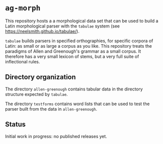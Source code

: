 # `ag-morph`

This repository hosts a a morphological data set that can be used to build a Latin morphological parser with the `tabulae` system (see <https://neelsmith.github.io/tabulae/>).

`tabulae` builds parsers in specified orthographies, for specific corpora of Latin: as small or as large a corpus as you like.  This repository treats the paradigms of Allen and Greenough's grammar as a small corpus.  It therefore has a very small lexicon of stems, but a very full suite of inflectional rules.

## Directory organization

The directory `allen-greenough` contains tabular data in the directory structure expected by `tabulae`.

The directory `testforms` contains word lists that can be used to test the parser built from the data in `allen-greenough`.

## Status

Initial work in progress: no published releases yet.
